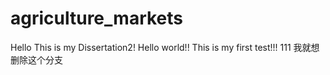 # agriculture_markets
Hello
This is my Dissertation2!
Hello world!!
This is my first test!!!
111
我就想删除这个分支
